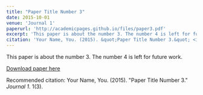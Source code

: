 ```yaml
---
title: "Paper Title Number 3"
date: 2015-10-01
venue: 'Journal 1'
paperurl: 'http://academicpages.github.io/files/paper3.pdf'
excerpt: 'This paper is about the number 3. The number 4 is left for future work.'
citation: 'Your Name, You. (2015). &quot;Paper Title Number 3.&quot; <i>Journal 1</i>. 1(3).'
---
```


This paper is about the number 3. The number 4 is left for future work.

[Download paper here](http://academicpages.github.io/files/paper3.pdf)

Recommended citation: Your Name, You. (2015). "Paper Title Number 3." <i>Journal 1</i>. 1(3).